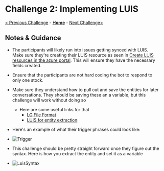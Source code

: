 # Challenge 2: Implementing LUIS

[< Previous Challenge](./Solution-1.md) - **[Home](./Readme.md)** - [Next Challenge>](./Solution-3.md)

## Notes & Guidance
- The participants will likely run into issues getting synced with LUIS. Make sure they're creating their LUIS resource as seen in [Create LUIS resources in the azure portal](https://docs.microsoft.com/en-us/azure/cognitive-services/luis/luis-how-to-azure-subscription#create-luis-resources-in-the-azure-portal). This will ensure they have the necessary fields created.
- Ensure that the participants are not hard coding the bot to respond to only one stock.
- Make sure they understand how to pull out and save the entities for later conversations. They should be saving these an a variable, but this challenge will work without doing so
  - Here are some useful links for that
    - [LG File Format](https://docs.microsoft.com/en-us/azure/bot-service/file-format/bot-builder-lg-file-format?view=azure-bot-service-4.0#entities)
    - [LUIS for entity extraction](https://docs.microsoft.com/en-us/composer/how-to-define-intent-entity#luis-for-entity-extraction)


- Here's an example of what their trigger phrases could look like:
- ![Trigger](./Images/LUIStrigger.png)


- This challenge should be pretty straight forward once they figure out the syntax. Here is how you extract the entity and set it as a variable
- ![LuisSyntax](./Images/LUISEntitySyntax.png)

